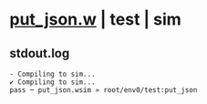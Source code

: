 # [put_json.w](../../../../examples/tests/valid/put_json.w) | test | sim

## stdout.log
```log
- Compiling to sim...
✔ Compiling to sim...
pass ─ put_json.wsim » root/env0/test:put_json
```

